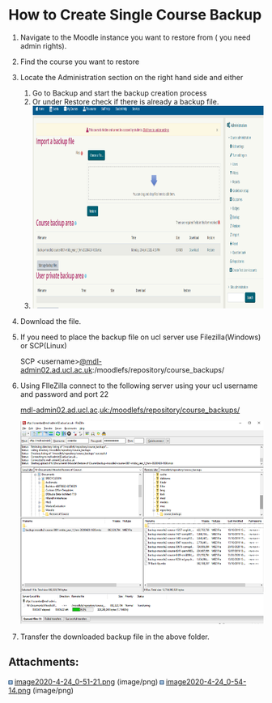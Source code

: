 # How to Create Single Course Backup

1.  Navigate to the Moodle instance you want to restore from ( you need admin rights). 
2.  Find the course you want to restore 
3.  Locate the Administration section on the right hand side and either
    1.  Go to Backup and start the backup creation process
    2.  Or under Restore check if there is already a backup file.
    3.  <img src="attachments/135761388/135761398.png" height="400" />
4.  Download the file.
5.  If you need to place the backup file on ucl server use Filezilla(Windows) or SCP(Linux) 

    SCP &lt;username&gt;[@mdl-admin02.ad.ucl.ac.uk](mailto:cceanbo@mdl-admin02.ad.ucl.ac.uk):/moodlefs/repository/course\_backups/

6.  Using FIleZilla connect to the following server using your ucl username and password and port 22 

    [mdl-admin02.ad.ucl.ac](http://mdl-admin02.ad.ucl.ac).[uk:/moodlefs/repository/course\_backups/](http://uk/moodlefs/repository/course_backups/)

    <img src="attachments/135761388/135761396.png" height="400" />

7.  Transfer the downloaded backup file in the above folder.

## Attachments:

<img src="images/icons/bullet_blue.gif" width="8" height="8" /> [image2020-4-24\_0-51-21.png](attachments/135761388/135761396.png) (image/png)
<img src="images/icons/bullet_blue.gif" width="8" height="8" /> [image2020-4-24\_0-54-14.png](attachments/135761388/135761398.png) (image/png)

